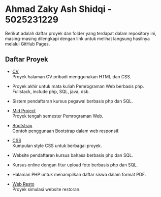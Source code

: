 # Ahmad Zaky Ash Shidqi - 5025231229
Berikut adalah daftar proyek dan folder yang terdapat dalam repository ini, masing-masing dilengkapi dengan link untuk melihat langsung hasilnya melalui GitHub Pages.

## Daftar Proyek

- [CV](https://cashewwww14.github.io/PWEB/CV/index.html)  
  Proyek halaman CV pribadi menggunakan HTML dan CSS.

- Proyek akhir untuk mata kuliah Pemrograman Web berbasis php. Fullstack, include php, SQL, java, dsb.
  
- Sistem pendaftaran kursus pegawai berbasis php dan SQL.

- [Mid Project](https://cashewwww14.github.io/PWEB/Mid%20Project/daftar.html)  
  Proyek tengah semester Pemrograman Web.

- [Bootstrap](https://cashewwww14.github.io/PWEB/bootstrap/6.1.html)  
  Contoh penggunaan Bootstrap dalam web responsif.

- [CSS](https://cashewwww14.github.io/PWEB/css/html.html)  
  Kumpulan style CSS untuk berbagai proyek.

- Website pendaftaran kursus bahasa berbasis php dan SQL.

- Kursus online dengan fitur upload foto berbasis php dan SQL.

- Halaman PHP untuk menampilkan daftar siswa dalam format PDF.

- [Web Resto](https://cashewwww14.github.io/PWEB/web%20resto/daftar.html)  
  Proyek simulasi website restoran.
